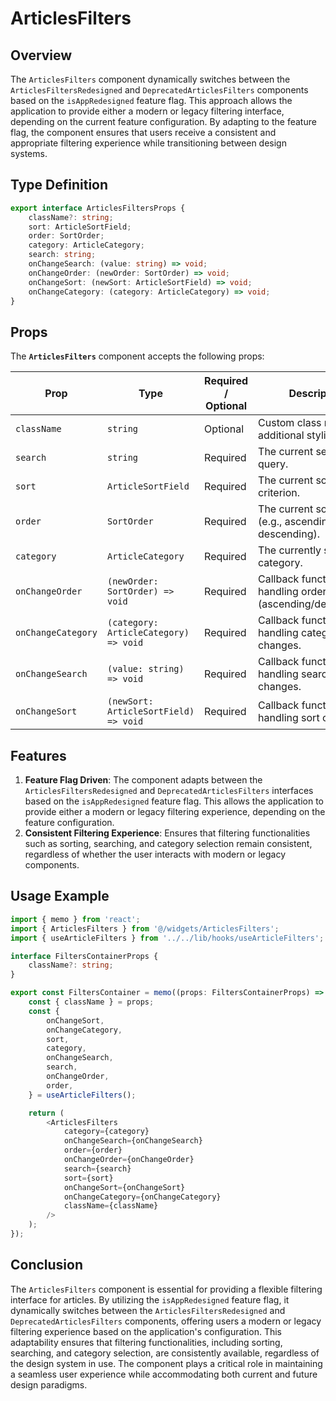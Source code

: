 # ArticlesFilters

## Overview
The `ArticlesFilters` component dynamically switches between the `ArticlesFiltersRedesigned` and `DeprecatedArticlesFilters` components based on the `isAppRedesigned` feature flag. This approach allows the application to provide either a modern or legacy filtering interface, depending on the current feature configuration. By adapting to the feature flag, the component ensures that users receive a consistent and appropriate filtering experience while transitioning between design systems.

##  Type Definition
```typescript
export interface ArticlesFiltersProps {
    className?: string;
    sort: ArticleSortField;
    order: SortOrder;
    category: ArticleCategory;
    search: string;
    onChangeSearch: (value: string) => void;
    onChangeOrder: (newOrder: SortOrder) => void;
    onChangeSort: (newSort: ArticleSortField) => void;
    onChangeCategory: (category: ArticleCategory) => void;
}
```

## Props

The **`ArticlesFilters`** component accepts the following props:

| Prop              | Type                                  | Required / Optional | Description                                                  |
|-------------------|---------------------------------------|----------------------|--------------------------------------------------------------|
| `className`       | `string`                              | Optional             | Custom class name for additional styling.                   |
| `search`          | `string`                              | Required              | The current search query.                                  |
| `sort`            | `ArticleSortField`                    | Required              | The current sort criterion.                                |
| `order`           | `SortOrder`                           | Required              | The current sort order (e.g., ascending or descending).      |
| `category`        | `ArticleCategory`                     | Required              | The currently selected category.                           |
| `onChangeOrder`   | `(newOrder: SortOrder) => void`       | Required              | Callback function for handling order changes (ascending/descending). |
| `onChangeCategory`| `(category: ArticleCategory) => void` | Required              | Callback function for handling category changes.            |
| `onChangeSearch`  | `(value: string) => void`            | Required              | Callback function for handling search input changes.         |
| `onChangeSort`    | `(newSort: ArticleSortField) => void`              | Required              | Callback function for handling sort changes.                |


## Features
1. **Feature Flag Driven**: The component adapts between the `ArticlesFiltersRedesigned` and `DeprecatedArticlesFilters` interfaces based on the `isAppRedesigned` feature flag. This allows the application to provide either a modern or legacy filtering experience, depending on the feature configuration.
2. **Consistent Filtering Experience**: Ensures that filtering functionalities such as sorting, searching, and category selection remain consistent, regardless of whether the user interacts with modern or legacy components.

## Usage Example
```typescript jsx
import { memo } from 'react';
import { ArticlesFilters } from '@/widgets/ArticlesFilters';
import { useArticleFilters } from '../../lib/hooks/useArticleFilters';

interface FiltersContainerProps {
    className?: string;
}

export const FiltersContainer = memo((props: FiltersContainerProps) => {
    const { className } = props;
    const {
        onChangeSort,
        onChangeCategory,
        sort,
        category,
        onChangeSearch,
        search,
        onChangeOrder,
        order,
    } = useArticleFilters();

    return (
        <ArticlesFilters
            category={category}
            onChangeSearch={onChangeSearch}
            order={order}
            onChangeOrder={onChangeOrder}
            search={search}
            sort={sort}
            onChangeSort={onChangeSort}
            onChangeCategory={onChangeCategory}
            className={className}
        />
    );
});
```

## Conclusion
The `ArticlesFilters` component is essential for providing a flexible filtering interface for articles. 
By utilizing the `isAppRedesigned` feature flag, it dynamically switches between the `ArticlesFiltersRedesigned` and `DeprecatedArticlesFilters` components, offering users a modern or legacy filtering experience based on the application's configuration. 
This adaptability ensures that filtering functionalities, including sorting, searching, and category selection, are consistently available, regardless of the design system in use. The component plays a critical role in maintaining a seamless user experience while accommodating both current and future design paradigms.
